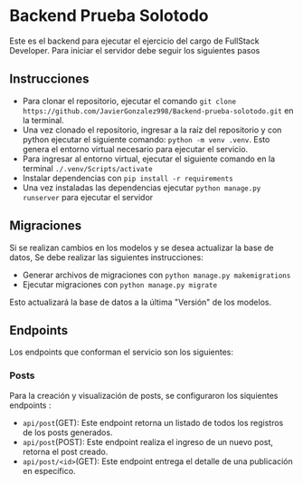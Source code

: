 # Backend Prueba Solotodo
Este es el backend para ejecutar el ejercicio del cargo de FullStack Developer. Para iniciar el servidor debe seguir los siguientes pasos
## Instrucciones
- Para clonar el repositorio, ejecutar el comando `git clone https://github.com/JavierGonzalez998/Backend-prueba-solotodo.git` en la terminal.
- Una vez clonado el repositorio, ingresar a la raíz del repositorio y con python ejecutar el siguiente comando: `python -m venv .venv`. Esto genera el entorno virtual necesario para ejecutar el servicio.
- Para ingresar al entorno virtual, ejecutar el siguiente comando en la terminal `./.venv/Scripts/activate`
- Instalar dependencias con `pip install -r requirements`
- Una vez instaladas las dependencias ejecutar `python manage.py runserver` para ejecutar el servidor
## Migraciones
Si se realizan cambios en los modelos y se desea actualizar la base de datos, Se debe realizar las siguientes instrucciones:
 - Generar archivos de migraciones con `python manage.py makemigrations`
 - Ejecutar migraciones con `python manage.py migrate`

Esto actualizará la base de datos a la última "Versión" de los modelos.
## Endpoints
Los endpoints que conforman el servicio son los siguientes:
### Posts
Para la creación y visualización de posts, se configuraron los siquientes endpoints :
- `api/post`(GET): Este endpoint retorna un listado de todos los registros de los posts generados.
- `api/post`(POST): Este endpoint realiza el ingreso de un nuevo post, retorna el post creado.
- `api/post/<id>`(GET): Este endpoint entrega el detalle de una publicación en específico.
